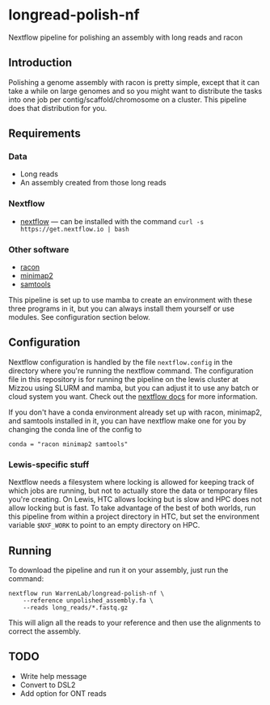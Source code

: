 # longread-polish-nf
Nextflow pipeline for polishing an assembly with long reads and racon

## Introduction
Polishing a genome assembly with racon is pretty simple, except that it can take
a while on large genomes and so you might want to distribute the tasks into
one job per contig/scaffold/chromosome on a cluster. This pipeline does that
distribution for you.

## Requirements
### Data
* Long reads
* An assembly created from those long reads

### Nextflow
* [nextflow](https://www.nextflow.io/) — can be installed with the command
  `curl -s https://get.nextflow.io | bash`

### Other software
* [racon](https://github.com/lbcb-sci/racon)
* [minimap2](https://github.com/lh3/minimap2)
* [samtools](http://www.htslib.org/)

This pipeline is set up to use mamba to create an environment with these three
programs in it, but you can always install them yourself or use modules. See
configuration section below.

## Configuration
Nextflow configuration is handled by the file `nextflow.config` in the directory
where you're running the nextflow command. The configuration file in this
repository is for running the pipeline on the lewis cluster at Mizzou using
SLURM and mamba, but you can adjust it to use any batch or cloud system you
want. Check out the [nextflow docs](https://www.nextflow.io/docs/edge/index.html)
for more information.

If you don't have a conda environment already set up with racon, minimap2, and
samtools installed in it, you can have nextflow make one for you by changing
the conda line of the config to
```
conda = "racon minimap2 samtools"
```

### Lewis-specific stuff
Nextflow needs a filesystem where locking is allowed for keeping track of which
jobs are running, but not to actually store the data or temporary files you're
creating. On Lewis, HTC allows locking but is slow and HPC does not allow
locking but is fast. To take advantage of the best of both worlds, run this
pipeline from within a project directory in HTC, but set the environment
variable `$NXF_WORK` to point to an empty directory on HPC.

## Running
To download the pipeline and run it on your assembly, just run the command:
```
nextflow run WarrenLab/longread-polish-nf \
    --reference unpolished_assembly.fa \
    --reads long_reads/*.fastq.gz
```
This will align all the reads to your reference and then use the alignments to
correct the assembly.

## TODO
* Write help message
* Convert to DSL2
* Add option for ONT reads
